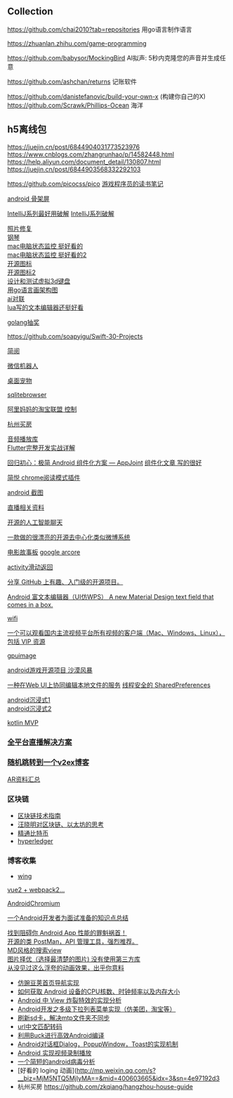## Collection    
https://github.com/chai2010?tab=repositories 用go语言制作语言    

https://zhuanlan.zhihu.com/game-programming

https://github.com/babysor/MockingBird AI拟声: 5秒内克隆您的声音并生成任意

https://github.com/ashchan/returns 记账软件

https://github.com/danistefanovic/build-your-own-x (构建你自己的X)    
https://github.com/Scrawk/Phillips-Ocean 海洋

## h5离线包
https://juejin.cn/post/6844904031773523976    
https://www.cnblogs.com/zhangrunhao/p/14582448.html    
https://help.aliyun.com/document_detail/130807.html    
https://juejin.cn/post/6844903568332292103    

https://github.com/picocss/pico
[游戏程序员的读书笔记](https://github.com/QianMo/Game-Programmer-Study-Notes)

[android 骨架屏](https://github.com/samlss/Broccoli)

[IntelliJ系列最好用破解](https://github.com/wenyanjun/free-code)
[IntelliJ系列破解](http://idea.lanyus.com/)    

[照片修复](https://github.com/microsoft/Bringing-Old-Photos-Back-to-Life)    
[钢琴](https://github.com/Wscats/piano)    
[mac电脑状态监控 挺好看的](https://github.com/gao-sun/eul)    
[mac电脑状态监控 挺好看的2](https://github.com/exelban/stats)    
[开源图标](https://github.com/tabler/tabler-icons)    
[开源图标2](https://github.com/bytedance/IconPark)    
[设计和测试虚拟3d键盘](https://github.com/crsnbrt/keysim)    
[用go语言画架构图](https://github.com/blushft/go-diagrams)    
[ai对联](https://github.com/wb14123/seq2seq-couplet)    
[lua写的文本编辑器还挺好看](https://github.com/rxi/lite)


[golang抽奖](https://github.com/goodcan/go-lottery)    

https://github.com/soapyigu/Swift-30-Projects

[简阅](https://github.com/kenshin/simpread)    

[微信机器人](https://github.com/wechaty/wechaty)    

[桌面宠物](https://github.com/zenghongtu/PPet)

[sqlitebrowser](https://github.com/sqlitebrowser/sqlitebrowser)    

[阿里妈妈的淘宝联盟 控制](https://github.com/546669204/taobaoke)    

[杭州买房](https://github.com/houshanren/hangzhou_house_knowledge)    

[音频播放库](https://github.com/EspoirX/StarrySky)    
[Flutter完整开发实战详解](https://juejin.im/post/5c8c6ef7e51d450ba7233f51)

[回归初心：极简 Android 组件化方案 — AppJoint](https://juejin.im/post/5bb9c0d55188255c7566e1e2)
[组件化文章 写的很好](https://github.com/yangchong211/YCBlogs/blob/master/android/%E6%8A%80%E6%9C%AF%E6%9E%B6%E6%9E%84/02.Android%E7%BB%84%E4%BB%B6%E5%8C%96%E5%BC%80%E5%8F%91%E5%AE%9E%E8%B7%B5%E5%92%8C%E6%A1%88%E4%BE%8B%E5%88%86%E4%BA%AB.md)    

[简悦 chrome阅读模式插件](https://github.com/Kenshin/simpread)

[android 截图](https://github.com/Muddz/PixelShot)

[直播相关资料](https://github.com/DyncLang/DevLiveBook)

[开源的人工智能聊天](https://github.com/fossasia)

[一款做的很漂亮的开源去中心化类似微博系统](https://github.com/tootsuite/mastodon)

[电影故事板](https://github.com/wonderunit/storyboarder)
[google arcore](https://github.com/google-ar/arcore-android-sdk)

[activity滑动返回](https://github.com/gongwen/SwipeBackLayout)

[分享 GitHub 上有趣、入门级的开源项目。 ](https://github.com/521xueweihan/HelloGitHub)

[Android 富文本编辑器（UI仿WPS） ](https://github.com/Even201314/MRichEditor)
[A new Material Design text field that comes in a box.](https://github.com/HITGIF/TextFieldBoxes)

[wifi](https://github.com/BirdGuo/WifiConnHelper)

[一个可以观看国内主流视频平台所有视频的客户端（Mac、Windows、Linux），包括 VIP 资源](https://github.com/phobal/ivideo)


[gpuimage](https://github.com/CyberAgent/android-gpuimage)

[android游戏开源项目 沙漠风暴](https://github.com/HurTeng/StormPlane)

[一种在Web UI上协同编辑本地文件的服务](https://github.com/Jeffail/leaps)
[线程安全的 SharedPreferences](https://github.com/grandcentrix/tray)

[android沉浸式1](https://github.com/matrixxun/ImmersiveDetailSample)    
[android沉浸式2](https://github.com/gyf-dev/ImmersionBar)

[kotlin MVP](https://github.com/nekocode/Kotlin-Android-Template)

### [全平台直播解决方案](https://github.com/AnyRTC/AnyRTC-RTMP)

### [随机跳转到一个v2ex博客](http://v2ex.chann.org/)    

[AR资料汇总](https://github.com/GeekLiB/AR-Source)


### 区块链
* [区块链技术指南](https://github.com/yeasy/blockchain_guide)
* [汪晓明对区块链、以太坊的思考](http://wangxiaoming.com/)
* [精通比特币](http://zhibimo.com/read/wang-miao/mastering-bitcoin/index.html)
* [hyperledger](https://www.hyperledger.org/)
    
### 博客收集    
* [wing](http://androidwing.net/index.php/70)    

[vue2 + webpack2...](https://github.com/CommanderXL/x-blog)

[AndroidChromium](https://github.com/JackyAndroid/AndroidChromium)

[一个Android开发者为面试准备的知识点总结 ](https://github.com/bboylin/MyNotebook)

[找到阻碍你 Android App 性能的罪魁祸首！ ](https://github.com/seiginonakama/BlockCanaryEx)    
[开源的类 PostMan，API 管理工具，强烈推荐。](https://github.com/getinsomnia/insomnia)    
[MD风格的搜索view](https://github.com/MiguelCatalan/MaterialSearchView)    
[图片择优（选择最清楚的图片) 没有使用第三方库](https://github.com/Niekon/FuzzyDetection)    
[从没见过这么浮夸的动画效果，出乎你意料](http://tholman.com/obnoxious/)    

* [仿豌豆荚首页导航实现](https://github.com/YeDaxia/WanDaoJiaIndex)
* [如何获取 Android 设备的CPU核数、时钟频率以及内存大小](http://blog.csdn.net/feelang/article/details/46554095)  
* [Android 中 View 炸裂特效的实现分析](http://blog.csdn.net/feelang/article/details/48817145)  
* [Android开发之多级下拉列表菜单实现（仿美团，淘宝等）](http://blog.csdn.net/minimicall/article/details/39484493)  
* [刷新sd卡，解决mtp文件夹不同步](http://blog.csdn.net/lincyang/article/details/45766479)  
* [url中文匹配转码](http://blog.csdn.net/dalancon/article/details/17282469)  
* [利用Buck进行高效Android编译](http://www.infoq.com/cn/news/2015/06/buck-android-build)  
* [Android对话框Dialog，PopupWindow，Toast的实现机制](http://blog.csdn.net/feiduclear_up/article/details/49080587)  
* [Android 实现视频录制播放](http://blog.csdn.net/yilip/article/details/45075541)    
* [一个简短的android病毒分析](http://blog.csdn.net/songguobing/article/details/9309269) 
* [好看的 loging 动画](http://mp.weixin.qq.com/s?__biz=MjM5NTQ5MjIyMA==&mid=400603665&idx=3&sn=4e97192d3    
* 杭州买房  https://github.com/zkqiang/hangzhou-house-guide
